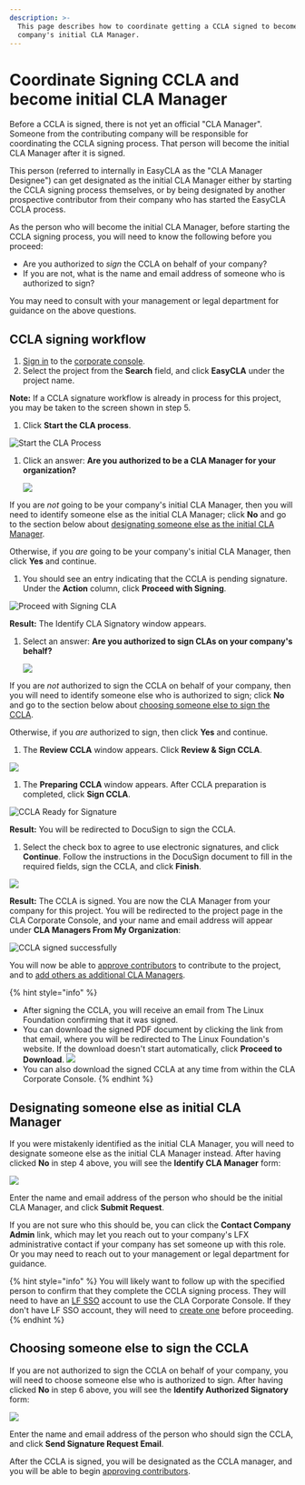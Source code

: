 ```yaml
---
description: >-
  This page describes how to coordinate getting a CCLA signed to become your
  company's initial CLA Manager.
---
```


# Coordinate Signing CCLA and become initial CLA Manager

Before a CCLA is signed, there is not yet an official "CLA Manager". Someone from the contributing company will be responsible for coordinating the CCLA signing process. That person will become the initial CLA Manager after it is signed.

This person \(referred to internally in EasyCLA as the "CLA Manager Designee"\) can get designated as the initial CLA Manager either by starting the CCLA signing process themselves, or by being designated by another prospective contributor from their company who has started the EasyCLA CCLA process.

As the person who will become the initial CLA Manager, before starting the CCLA signing process, you will need to know the following before you proceed:

* Are you authorized to _sign_ the CCLA on behalf of your company?
* If you are not, what is the name and email address of someone who is authorized to sign?

You may need to consult with your management or legal department for guidance on the above questions.

## CCLA signing workflow

1. [Sign in](sign-in-to-the-easycla-corporate-console.md) to the [corporate console](https://member.lfx.linuxfoundation.org/).
2. Select the project from the **Search** field, and click **EasyCLA** under the project name.

**Note:** If a CCLA signature workflow is already in process for this project, you may be taken to the screen shown in step 5.

1. Click **Start the CLA process**.

![Start the CLA Process](../../.gitbook/assets/start-cla-process.png)

1. Click an answer: **Are you authorized to be a CLA Manager for your organization?**  

   ![](../../.gitbook/assets/company-has-not-signed-cla%20%281%29.png) 

If you are _not_ going to be your company's initial CLA Manager, then you will need to identify someone else as the initial CLA Manager; click **No** and go to the section below about [designating someone else as the initial CLA Manager](coordinate-signing-ccla.md#designating-another-initial-CLA-manager).

Otherwise, if you _are_ going to be your company's initial CLA Manager, then click **Yes** and continue.

1. You should see an entry indicating that the CCLA is pending signature. Under the **Action** column, click **Proceed with Signing**.  

![Proceed with Signing CLA](../../.gitbook/assets/proceed-with-signing.png)

**Result:** The Identify CLA Signatory window appears.

1. Select an answer: **Are you authorized to sign CLAs on your company's behalf?**  

   ![](../../.gitbook/assets/identify-cla-signatory.png) 

If you are _not_ authorized to sign the CCLA on behalf of your company, then you will need to identify someone else who is authorized to sign; click **No** and go to the section below about [choosing someone else to sign the CCLA](coordinate-signing-ccla.md#choosing-another-cla-signatory).

Otherwise, if you _are_ authorized to sign, then click **Yes** and continue.

1. The **Review CCLA** window appears. Click **Review & Sign CCLA**.

![](../../.gitbook/assets/review-ccla.png)

1. The **Preparing CCLA** window appears. After CCLA preparation is completed, click **Sign CCLA**.

![CCLA Ready for Signature](../../.gitbook/assets/ccla-ready-for-signature.png)

**Result:** You will be redirected to DocuSign to sign the CCLA.

1. Select the check box to agree to use electronic signatures, and click **Continue**. Follow the instructions in the DocuSign document to fill in the required fields, sign the CCLA, and click **Finish**.

![](../../.gitbook/assets/docusign-icla-flow.png)

**Result:** The CCLA is signed. You are now the CLA Manager from your company for this project. You will be redirected to the project page in the CLA Corporate Console, and your name and email address will appear under **CLA Managers From My Organization**:

![CCLA signed successfully](../../.gitbook/assets/cla-managers-from-my-organization-example.png)

You will now be able to [approve contributors](approve-and-manage-contributors.md) to contribute to the project, and to [add others as additional CLA Managers](add-or-delete-cla-managers.md).

{% hint style="info" %}
* After signing the CCLA, you will receive an email from The Linux Foundation confirming that it was signed.
* You can download the signed PDF document by clicking the link from that email, where you will be redirected to The Linux Foundation's website. If the download doesn't start automatically, click **Proceed to Download**.  ![](../../.gitbook/assets/proceed-to-download-ccla.png)
* You can also download the signed CCLA at any time from within the CLA Corporate Console.
{% endhint %}

## Designating someone else as initial CLA Manager <a id="designating-another-initial-CLA-manager"></a>

If you were mistakenly identified as the initial CLA Manager, you will need to designate someone else as the initial CLA Manager instead. After having clicked **No** in step 4 above, you will see the **Identify CLA Manager** form:

![](../../.gitbook/assets/identify-cla-manager.png)

Enter the name and email address of the person who should be the initial CLA Manager, and click **Submit Request**.

If you are not sure who this should be, you can click the **Contact Company Admin** link, which may let you reach out to your company's LFX administrative contact if your company has set someone up with this role. Or you may need to reach out to your management or legal department for guidance.

{% hint style="info" %}
You will likely want to follow up with the specified person to confirm that they complete the CCLA signing process. They will need to have an [LF SSO](https://docs.linuxfoundation.org/lfx/sso) account to use the CLA Corporate Console. If they don't have LF SSO account, they will need to [create one](https://docs.linuxfoundation.org/lfx/sso/create-an-account) before proceeding.
{% endhint %}

## Choosing someone else to sign the CCLA <a id="choosing-another-cla-signatory"></a>

If you are not authorized to sign the CCLA on behalf of your company, you will need to choose someone else who is authorized to sign. After having clicked **No** in step 6 above, you will see the **Identify Authorized Signatory** form:

![](../../.gitbook/assets/identify-authorized-signatory.png)

Enter the name and email address of the person who should sign the CCLA, and click **Send Signature Request Email**.

After the CCLA is signed, you will be designated as the CCLA manager, and you will be able to begin [approving contributors](approve-and-manage-contributors.md).

